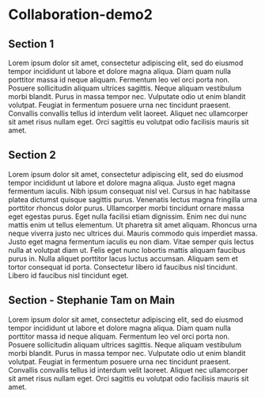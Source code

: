 # Collaboration-demo2

## Section 1
Lorem ipsum dolor sit amet, consectetur adipiscing elit, sed do eiusmod tempor incididunt ut labore et dolore magna aliqua. Diam quam nulla porttitor massa id neque aliquam. Fermentum leo vel orci porta non. Posuere sollicitudin aliquam ultrices sagittis. Neque aliquam vestibulum morbi blandit. Purus in massa tempor nec. Vulputate odio ut enim blandit volutpat. Feugiat in fermentum posuere urna nec tincidunt praesent. Convallis convallis tellus id interdum velit laoreet. Aliquet nec ullamcorper sit amet risus nullam eget. Orci sagittis eu volutpat odio facilisis mauris sit amet.

## Section 2
Lorem ipsum dolor sit amet, consectetur adipiscing elit, sed do eiusmod tempor incididunt ut labore et dolore magna aliqua. Justo eget magna fermentum iaculis. Nibh ipsum consequat nisl vel. Cursus in hac habitasse platea dictumst quisque sagittis purus. Venenatis lectus magna fringilla urna porttitor rhoncus dolor purus. Ullamcorper morbi tincidunt ornare massa eget egestas purus. Eget nulla facilisi etiam dignissim. Enim nec dui nunc mattis enim ut tellus elementum. Ut pharetra sit amet aliquam. Rhoncus urna neque viverra justo nec ultrices dui. Mauris commodo quis imperdiet massa. Justo eget magna fermentum iaculis eu non diam. Vitae semper quis lectus nulla at volutpat diam ut. Felis eget nunc lobortis mattis aliquam faucibus purus in. Nulla aliquet porttitor lacus luctus accumsan. Aliquam sem et tortor consequat id porta. Consectetur libero id faucibus nisl tincidunt. Libero id faucibus nisl tincidunt eget.

## Section - Stephanie Tam on Main
Lorem ipsum dolor sit amet, consectetur adipiscing elit, sed do eiusmod tempor incididunt ut labore et dolore magna aliqua. Diam quam nulla porttitor massa id neque aliquam. Fermentum leo vel orci porta non. Posuere sollicitudin aliquam ultrices sagittis. Neque aliquam vestibulum morbi blandit. Purus in massa tempor nec. Vulputate odio ut enim blandit volutpat. Feugiat in fermentum posuere urna nec tincidunt praesent. Convallis convallis tellus id interdum velit laoreet. Aliquet nec ullamcorper sit amet risus nullam eget. Orci sagittis eu volutpat odio facilisis mauris sit amet.

